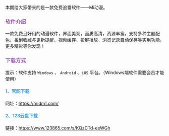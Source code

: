 本期给大家带来的是一款免费追番软件——Mi动漫。

### <font color="#9b59b6">软件介绍</font>

一款免费且好用的动漫软件，界面美观，画质高清，资源丰富。支持多种主题配色、番剧收藏与更新提醒、视频缓存、投屏播放、浏览记录自动保存等实用功能，更多精彩等你发现！

### <font color="#9b59b6">下载方式</font>

提示：软件支持 `Windows` 、 `Android` 、`iOS` 平台。（Windows端软件需要会员才能使用）

#### <font color="#3498db">1、官网下载</font>

网址：https://midm1.com/

#### <font color="#3498db">2、123云盘下载</font>

链接：https://www.123865.com/s/KQzCTd-eeWGh